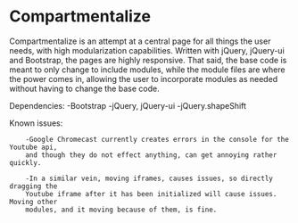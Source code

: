 # Compartmentalize

Compartmentalize is an attempt at a central page for all things the user needs, with high modularization capabilities. Written with jQuery, jQuery-ui and Bootstrap, the pages are highly responsive. That said, the base code is meant to only change to include modules, while the module files are where the power comes in, allowing the user to incorporate modules as needed without having to change the base code.

Dependencies:
        -Bootstrap
        -jQuery, jQuery-ui
        -jQuery.shapeShift


Known issues:
        
        -Google Chromecast currently creates errors in the console for the Youtube api, 
        and though they do not effect anything, can get annoying rather quickly.
        
        -In a similar vein, moving iframes, causes issues, so directly dragging the 
        Youtube iframe after it has been initialized will cause issues. Moving other 
        modules, and it moving because of them, is fine.

